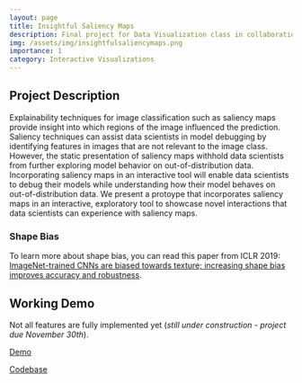 ```yaml
---
layout: page
title: Insightful Saliency Maps
description: Final project for Data Visualization class in collaboration with Swetha Kannan.
img: /assets/img/insightfulsaliencymaps.png
importance: 1
category: Interactive Visualizations
---
```


## Project Description

Explainability techniques for image classification such as saliency maps provide insight into which regions of the image influenced the prediction. Saliency techniques can assist data scientists in model debugging by identifying features in images that are not relevant to the image class. However, the static presentation of saliency maps withhold data scientists from further exploring model behavior on out-of-distribution data. Incorporating saliency maps in an interactive tool will enable data scientists to debug their models while understanding how their model behaves on out-of-distribution data. We present a protoype that incorporates saliency maps in an interactive, exploratory tool to showcase novel interactions that data scientists can experience with saliency maps. 

### Shape Bias

To learn more about shape bias, you can read this paper from ICLR 2019: [ImageNet-trained CNNs are biased towards texture; increasing shape bias improves accuracy and robustness](https://openreview.net/forum?id=Bygh9j09KX). 


## Working Demo 

Not all features are fully implemented yet (*still under construction - project due November 30th*).

[Demo](https://cmu-vis-2021.github.io/Insightful-Saliency-Maps/)

[Codebase](https://github.com/CMU-Vis-2021/Insightful-Saliency-Maps)
